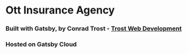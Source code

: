 # Ott Insurance Agency
### Built with Gatsby, by Conrad Trost - [Trost Web Development](https://conradtrost.com)

### Hosted on Gatsby Cloud

